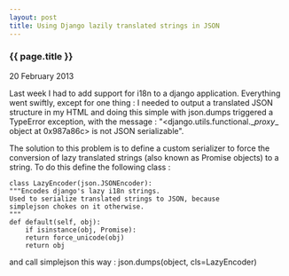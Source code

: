 ```yaml
---
layout: post
title: Using Django lazily translated strings in JSON
---
```


### {{ page.title }}

<p class="meta">20 February 2013</p>

Last week I had to add support for i18n to a django application. Everything went swiftly, except for one thing : I needed to output a translated JSON structure in my HTML and doing this simple with json.dumps triggered a TypeError exception, with the message : "<django.utils.functional.\__proxy__ object at 0x987a86c> is not JSON serializable".

The solution to this problem is to define a custom serializer to force the conversion of lazy translated strings (also known as Promise objects) to a string. To do this define the following class :

    class LazyEncoder(json.JSONEncoder):
	"""Encodes django's lazy i18n strings.
	Used to serialize translated strings to JSON, because
	simplejson chokes on it otherwise.
	"""
	def default(self, obj):
	    if isinstance(obj, Promise):
		return force_unicode(obj)
	    return obj

and call simplejson this way :
    json.dumps(object, cls=LazyEncoder)